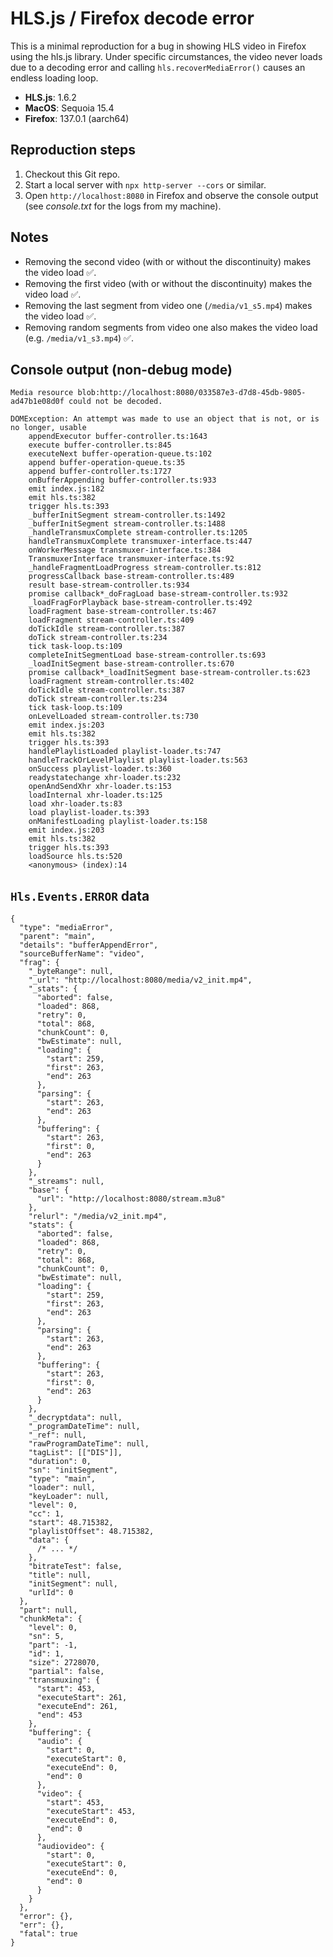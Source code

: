 # HLS.js / Firefox decode error

This is a minimal reproduction for a bug in showing HLS video in Firefox using the hls.js library. Under specific circumstances, the video never loads due to a decoding error and calling `hls.recoverMediaError()` causes an endless loading loop.

- **HLS.js**: 1.6.2
- **MacOS**: Sequoia 15.4
- **Firefox**: 137.0.1 (aarch64)

## Reproduction steps

1. Checkout this Git repo.
1. Start a local server with `npx http-server --cors` or similar.
1. Open `http://localhost:8080` in Firefox and observe the console output (see _console.txt_ for the logs from my machine).

## Notes

- Removing the second video (with or without the discontinuity) makes the video load ✅.
- Removing the first video (with or without the discontinuity) makes the video load ✅.
- Removing the last segment from video one (`/media/v1_s5.mp4`) makes the video load ✅.
- Removing random segments from video one also makes the video load (e.g. `/media/v1_s3.mp4`) ✅.

## Console output (non-debug mode)

```
Media resource blob:http://localhost:8080/033587e3-d7d8-45db-9805-ad47b1e08d0f could not be decoded.
```

```
DOMException: An attempt was made to use an object that is not, or is no longer, usable
    appendExecutor buffer-controller.ts:1643
    execute buffer-controller.ts:845
    executeNext buffer-operation-queue.ts:102
    append buffer-operation-queue.ts:35
    append buffer-controller.ts:1727
    onBufferAppending buffer-controller.ts:933
    emit index.js:182
    emit hls.ts:382
    trigger hls.ts:393
    _bufferInitSegment stream-controller.ts:1492
    _bufferInitSegment stream-controller.ts:1488
    _handleTransmuxComplete stream-controller.ts:1205
    handleTransmuxComplete transmuxer-interface.ts:447
    onWorkerMessage transmuxer-interface.ts:384
    TransmuxerInterface transmuxer-interface.ts:92
    _handleFragmentLoadProgress stream-controller.ts:812
    progressCallback base-stream-controller.ts:489
    result base-stream-controller.ts:934
    promise callback*_doFragLoad base-stream-controller.ts:932
    _loadFragForPlayback base-stream-controller.ts:492
    loadFragment base-stream-controller.ts:467
    loadFragment stream-controller.ts:409
    doTickIdle stream-controller.ts:387
    doTick stream-controller.ts:234
    tick task-loop.ts:109
    completeInitSegmentLoad base-stream-controller.ts:693
    _loadInitSegment base-stream-controller.ts:670
    promise callback*_loadInitSegment base-stream-controller.ts:623
    loadFragment stream-controller.ts:402
    doTickIdle stream-controller.ts:387
    doTick stream-controller.ts:234
    tick task-loop.ts:109
    onLevelLoaded stream-controller.ts:730
    emit index.js:203
    emit hls.ts:382
    trigger hls.ts:393
    handlePlaylistLoaded playlist-loader.ts:747
    handleTrackOrLevelPlaylist playlist-loader.ts:563
    onSuccess playlist-loader.ts:360
    readystatechange xhr-loader.ts:232
    openAndSendXhr xhr-loader.ts:153
    loadInternal xhr-loader.ts:125
    load xhr-loader.ts:83
    load playlist-loader.ts:393
    onManifestLoading playlist-loader.ts:158
    emit index.js:203
    emit hls.ts:382
    trigger hls.ts:393
    loadSource hls.ts:520
    <anonymous> (index):14
```

## `Hls.Events.ERROR` data

```jsonc
{
  "type": "mediaError",
  "parent": "main",
  "details": "bufferAppendError",
  "sourceBufferName": "video",
  "frag": {
    "_byteRange": null,
    "_url": "http://localhost:8080/media/v2_init.mp4",
    "_stats": {
      "aborted": false,
      "loaded": 868,
      "retry": 0,
      "total": 868,
      "chunkCount": 0,
      "bwEstimate": null,
      "loading": {
        "start": 259,
        "first": 263,
        "end": 263
      },
      "parsing": {
        "start": 263,
        "end": 263
      },
      "buffering": {
        "start": 263,
        "first": 0,
        "end": 263
      }
    },
    "_streams": null,
    "base": {
      "url": "http://localhost:8080/stream.m3u8"
    },
    "relurl": "/media/v2_init.mp4",
    "stats": {
      "aborted": false,
      "loaded": 868,
      "retry": 0,
      "total": 868,
      "chunkCount": 0,
      "bwEstimate": null,
      "loading": {
        "start": 259,
        "first": 263,
        "end": 263
      },
      "parsing": {
        "start": 263,
        "end": 263
      },
      "buffering": {
        "start": 263,
        "first": 0,
        "end": 263
      }
    },
    "_decryptdata": null,
    "_programDateTime": null,
    "_ref": null,
    "rawProgramDateTime": null,
    "tagList": [["DIS"]],
    "duration": 0,
    "sn": "initSegment",
    "type": "main",
    "loader": null,
    "keyLoader": null,
    "level": 0,
    "cc": 1,
    "start": 48.715382,
    "playlistOffset": 48.715382,
    "data": {
      /* ... */
    },
    "bitrateTest": false,
    "title": null,
    "initSegment": null,
    "urlId": 0
  },
  "part": null,
  "chunkMeta": {
    "level": 0,
    "sn": 5,
    "part": -1,
    "id": 1,
    "size": 2728070,
    "partial": false,
    "transmuxing": {
      "start": 453,
      "executeStart": 261,
      "executeEnd": 261,
      "end": 453
    },
    "buffering": {
      "audio": {
        "start": 0,
        "executeStart": 0,
        "executeEnd": 0,
        "end": 0
      },
      "video": {
        "start": 453,
        "executeStart": 453,
        "executeEnd": 0,
        "end": 0
      },
      "audiovideo": {
        "start": 0,
        "executeStart": 0,
        "executeEnd": 0,
        "end": 0
      }
    }
  },
  "error": {},
  "err": {},
  "fatal": true
}
```
